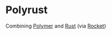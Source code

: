 # Polyrust

Combining [Polymer](http://polymer-project.org/) and [Rust](http://rust-lang.org/) (via [Rocket](https://rocket.rs/))